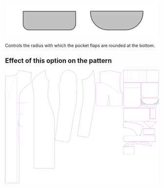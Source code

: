
![Radio de la tapa del bolsillo](pocketflapradius.svg)

Controls the radius with which the pocket flaps are rounded at the bottom.


## Effect of this option on the pattern
![This image shows the effect of this option by superimposing several variants that have a different value for this option](carlita_pocketflapradius_sample.svg "Effect of this option on the pattern")